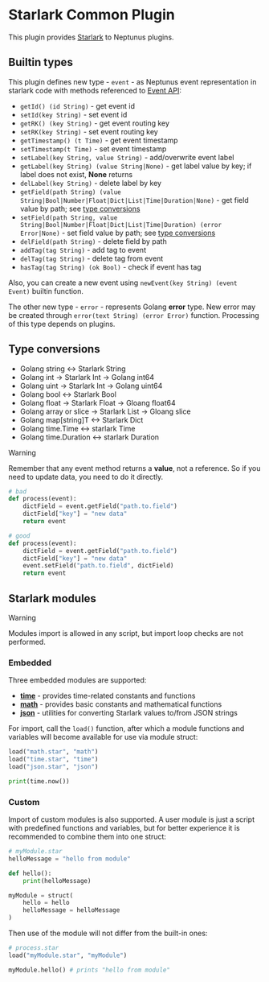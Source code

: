 # Starlark Common Plugin

This plugin provides [Starlark](https://github.com/google/starlark-go/blob/master/doc/spec.md) to Neptunus plugins.

## Builtin types

This plugin defines new type - `event` - as Neptunus event representation in starlark code with methods referenced to [Event API](../../../docs/DATA_MODEL.md):
 - `getId() (id String)` - get event id
 - `setId(key String)` - set event id
 - `getRK() (key String)` - get event routing key
 - `setRK(key String)` - set event routing key
 - `getTimestamp() (t Time)` - get event timestamp
 - `setTimestamp(t Time)` - set event timestamp
 - `setLabel(key String, value String)` - add/overwrite event label
 - `getLabel(key String) (value String|None)` - get label value by key; if label does not exist, **None** returns
 - `delLabel(key String)` - delete label by key
 - `getField(path String) (value String|Bool|Number|Float|Dict|List|Time|Duration|None)` - get field value by path; see [type conversions](../../common/starlark/README.md#type-conversions)
 - `setField(path String, value String|Bool|Number|Float|Dict|List|Time|Duration) (error Error|None)` - set field value by path; see [type conversions](../../common/starlark/README.md#type-conversions)
 - `delField(path String)` - delete field by path
 - `addTag(tag String)` - add tag to event
 - `delTag(tag String)` - delete tag from event
 - `hasTag(tag String) (ok Bool)` - check if event has tag

Also, you can create a new event using `newEvent(key String) (event Event)` builtin function.

The other new type - `error` - represents Golang **error** type. New error may be created through `error(text String) (error Error)` function. Processing of this type depends on plugins.

## Type conversions
 - Golang string <-> Starlark String
 - Golang int -> Starlark Int -> Golang int64
 - Golang uint -> Starlark Int -> Golang uint64
 - Golang bool <-> Starlark Bool
 - Golang float -> Starlark Float -> Gloang float64
 - Golang array or slice -> Starlark List -> Gloang slice
 - Golang map[string]T <-> Starlark Dict
 - Golang time.Time <-> starlark Time
 - Golang time.Duration <-> starlark Duration

> [!WARNING]  
> Remember that any event method returns a **value**, not a reference. So if you need to update data, you need to do it directly.

```python
# bad
def process(event):
    dictField = event.getField("path.to.field")
    dictField["key"] = "new data"
    return event

# good
def process(event):
    dictField = event.getField("path.to.field")
    dictField["key"] = "new data"
    event.setField("path.to.field", dictField)
    return event

```

## Starlark modules

> [!WARNING]   
> Modules import is allowed in any script, but import loop checks are not performed.

### Embedded

Three embedded modules are supported:
 - **[time](https://pkg.go.dev/go.starlark.net/lib/time)** - provides time-related constants and functions
 - **[math](https://pkg.go.dev/go.starlark.net/lib/math)** - provides basic constants and mathematical functions
 - **[json](https://pkg.go.dev/go.starlark.net/lib/json)** - utilities for converting Starlark values to/from JSON strings

For import, call the `load()` function, after which a module functions and variables will become available for use via module struct:
```python
load("math.star", "math")
load("time.star", "time")
load("json.star", "json")

print(time.now())
```

### Custom

Import of custom modules is also supported. A user module is just a script with predefined functions and variables, but for better experience it is recommended to combine them into one struct:
```python
# myModule.star
helloMessage = "hello from module"

def hello():
    print(helloMessage)

myModule = struct(
    hello = hello
    helloMessage = helloMessage
)
```

Then use of the module will not differ from the built-in ones:
```python
# process.star
load("myModule.star", "myModule")

myModule.hello() # prints "hello from module"
```
